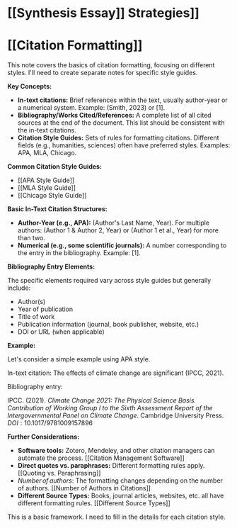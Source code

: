 # [[Synthesis Essay]] Strategies]]
# [[Citation Formatting]]

This note covers the basics of citation formatting, focusing on different styles.  I'll need to create separate notes for specific style guides.

**Key Concepts:**

* **In-text citations:**  Brief references within the text, usually author-year or a numerical system.  Example: (Smith, 2023) or [1].
* **Bibliography/Works Cited/References:** A complete list of all cited sources at the end of the document.  This list should be consistent with the in-text citations.
* **Citation Style Guides:**  Sets of rules for formatting citations.  Different fields (e.g., humanities, sciences) often have preferred styles.  Examples: APA, MLA, Chicago.


**Common Citation Style Guides:**

* [[APA Style Guide]]
* [[MLA Style Guide]]
* [[Chicago Style Guide]]


**Basic In-Text Citation Structures:**

* **Author-Year (e.g., APA):**  (Author's Last Name, Year).  For multiple authors: (Author 1 & Author 2, Year) or (Author 1 et al., Year) for more than two.
* **Numerical (e.g., some scientific journals):**  A number corresponding to the entry in the bibliography.  Example: [1].

**Bibliography Entry Elements:**

The specific elements required vary across style guides but generally include:

* Author(s)
* Year of publication
* Title of work
* Publication information (journal, book publisher, website, etc.)
* DOI or URL (when applicable)


**Example:**

Let's consider a simple example using APA style.

In-text citation:  The effects of climate change are significant (IPCC, 2021).

Bibliography entry:

IPCC. (2021). *Climate Change 2021: The Physical Science Basis. Contribution of Working Group I to the Sixth Assessment Report of the Intergovernmental Panel on Climate Change*. Cambridge University Press.  $DOI: 10.1017/9781009157896$


**Further Considerations:**

* **Software tools:**  Zotero, Mendeley, and other citation managers can automate the process. [[Citation Management Software]]
* **Direct quotes vs. paraphrases:**  Different formatting rules apply. [[Quoting vs. Paraphrasing]]
* $Number \, of \, authors$:  The formatting changes depending on the number of authors.  [[Number of Authors in Citations]]
* **Different Source Types:** Books, journal articles, websites, etc. all have different formatting rules. [[Different Source Types]]


This is a basic framework.  I need to fill in the details for each citation style.
